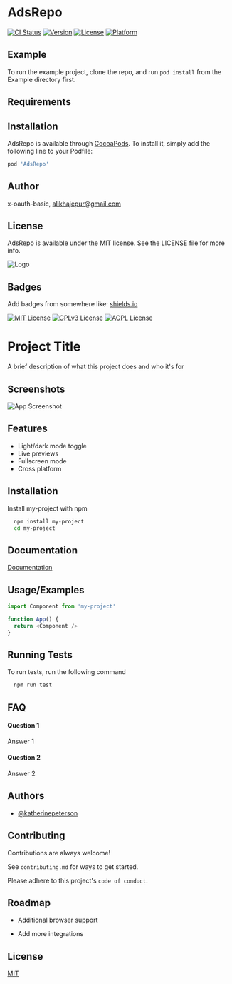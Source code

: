 # AdsRepo

[![CI Status](https://img.shields.io/travis/x-oauth-basic/AdsRepo.svg?style=flat)](https://travis-ci.org/x-oauth-basic/AdsRepo)
[![Version](https://img.shields.io/cocoapods/v/AdsRepo.svg?style=flat)](https://cocoapods.org/pods/AdsRepo)
[![License](https://img.shields.io/cocoapods/l/AdsRepo.svg?style=flat)](https://cocoapods.org/pods/AdsRepo)
[![Platform](https://img.shields.io/cocoapods/p/AdsRepo.svg?style=flat)](https://cocoapods.org/pods/AdsRepo)

## Example

To run the example project, clone the repo, and run `pod install` from the Example directory first.

## Requirements

## Installation

AdsRepo is available through [CocoaPods](https://cocoapods.org). To install
it, simply add the following line to your Podfile:

```ruby
pod 'AdsRepo'
```

## Author

x-oauth-basic, alikhajepur@gmail.com

## License

AdsRepo is available under the MIT license. See the LICENSE file for more info.


![Logo](https://dev-to-uploads.s3.amazonaws.com/uploads/articles/th5xamgrr6se0x5ro4g6.png)


## Badges

Add badges from somewhere like: [shields.io](https://shields.io/)

[![MIT License](https://img.shields.io/badge/License-MIT-green.svg)](https://choosealicense.com/licenses/mit/)
[![GPLv3 License](https://img.shields.io/badge/License-GPL%20v3-yellow.svg)](https://opensource.org/licenses/)
[![AGPL License](https://img.shields.io/badge/license-AGPL-blue.svg)](http://www.gnu.org/licenses/agpl-3.0)


# Project Title

A brief description of what this project does and who it's for


## Screenshots

![App Screenshot](https://via.placeholder.com/468x300?text=App+Screenshot+Here)


## Features

- Light/dark mode toggle
- Live previews
- Fullscreen mode
- Cross platform


## Installation

Install my-project with npm

```bash
  npm install my-project
  cd my-project
```
    
## Documentation

[Documentation](https://linktodocumentation)


## Usage/Examples

```javascript
import Component from 'my-project'

function App() {
  return <Component />
}
```


## Running Tests

To run tests, run the following command

```bash
  npm run test
```


## FAQ

#### Question 1

Answer 1

#### Question 2

Answer 2


## Authors

- [@katherinepeterson](https://www.github.com/octokatherine)


## Contributing

Contributions are always welcome!

See `contributing.md` for ways to get started.

Please adhere to this project's `code of conduct`.


## Roadmap

- Additional browser support

- Add more integrations


## License

[MIT](https://choosealicense.com/licenses/mit/)


